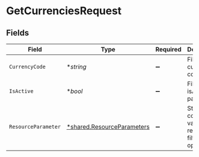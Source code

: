 # GetCurrenciesRequest


## Fields

| Field                                                                          | Type                                                                           | Required                                                                       | Description                                                                    |
| ------------------------------------------------------------------------------ | ------------------------------------------------------------------------------ | ------------------------------------------------------------------------------ | ------------------------------------------------------------------------------ |
| `CurrencyCode`                                                                 | **string*                                                                      | :heavy_minus_sign:                                                             | Filter by currency code.                                                       |
| `IsActive`                                                                     | **bool*                                                                        | :heavy_minus_sign:                                                             | Filter by isActive parameter..                                                 |
| `ResourceParameter`                                                            | [*shared.ResourceParameters](../../../pkg/models/shared/resourceparameters.md) | :heavy_minus_sign:                                                             | Structure containing various resource-filter options                           |